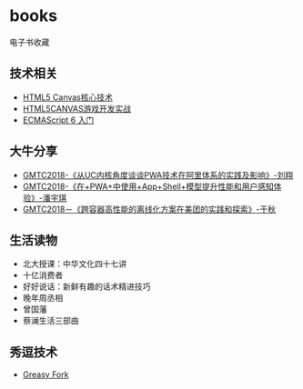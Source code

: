 # books
电子书收藏

## 技术相关

- [HTML5 Canvas核心技术](https://github.com/winfredwyw/books/blob/master/%E6%8A%80%E6%9C%AF%E7%9B%B8%E5%85%B3/HTML5%20Canvas%E6%A0%B8%E5%BF%83%E6%8A%80%E6%9C%AF.pdf)
- [HTML5CANVAS游戏开发实战](https://github.com/winfredwyw/books/blob/master/%E6%8A%80%E6%9C%AF%E7%9B%B8%E5%85%B3/HTML5CANVAS%E6%B8%B8%E6%88%8F%E5%BC%80%E5%8F%91%E5%AE%9E%E6%88%98.pdf)
- [ECMAScript 6 入门](http://es6.ruanyifeng.com/)

## 大牛分享

- [GMTC2018-《从UC内核角度谈谈PWA技术在阿里体系的实践及影响》-刘翔](https://github.com/winfredwyw/books/blob/master/%E5%A4%A7%E7%89%9B%E5%88%86%E4%BA%AB/GMTC2018-%E3%80%8A%E4%BB%8EUC%E5%86%85%E6%A0%B8%E8%A7%92%E5%BA%A6%E8%B0%88%E8%B0%88PWA%E6%8A%80%E6%9C%AF%E5%9C%A8%E9%98%BF%E9%87%8C%E4%BD%93%E7%B3%BB%E7%9A%84%E5%AE%9E%E8%B7%B5%E5%8F%8A%E5%BD%B1%E5%93%8D%E3%80%8B-%E5%88%98%E7%BF%94.pdf)
- [GMTC2018-《在+PWA+中使用+App+Shell+模型提升性能和用户感知体验》-潘宇琪](https://github.com/winfredwyw/books/blob/master/%E5%A4%A7%E7%89%9B%E5%88%86%E4%BA%AB/GMTC2018-%E3%80%8A%E5%9C%A8%2BPWA%2B%E4%B8%AD%E4%BD%BF%E7%94%A8%2BApp%2BShell%2B%E6%A8%A1%E5%9E%8B%E6%8F%90%E5%8D%87%E6%80%A7%E8%83%BD%E5%92%8C%E7%94%A8%E6%88%B7%E6%84%9F%E7%9F%A5%E4%BD%93%E9%AA%8C%E3%80%8B-%E6%BD%98%E5%AE%87%E7%90%AA.pdf)
- [GMTC2018－《跨容器高性能的离线化方案在美团的实践和探索》-于秋](https://github.com/winfredwyw/books/blob/master/%E5%A4%A7%E7%89%9B%E5%88%86%E4%BA%AB/GMTC2018%EF%BC%8D%E3%80%8A%E8%B7%A8%E5%AE%B9%E5%99%A8%E9%AB%98%E6%80%A7%E8%83%BD%E7%9A%84%E7%A6%BB%E7%BA%BF%E5%8C%96%E6%96%B9%E6%A1%88%E5%9C%A8%E7%BE%8E%E5%9B%A2%E7%9A%84%E5%AE%9E%E8%B7%B5%E5%92%8C%E6%8E%A2%E7%B4%A2%E3%80%8B-%E4%BA%8E%E7%A7%8B.pdf)

## 生活读物

- 北大授课：中华文化四十七讲
- 十亿消费者
- 好好说话：新鲜有趣的话术精进技巧
- 晚年周丞相
- 曾国藩
- 蔡澜生活三部曲

## 秀逗技术

- [Greasy Fork](https://greasyfork.org/zh-CN/)